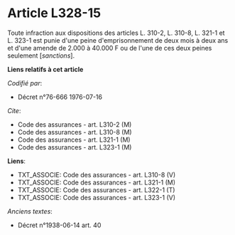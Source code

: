 # Article L328-15

Toute infraction aux dispositions des articles L. 310-2, L. 310-8, L. 321-1 et L. 323-1 est punie d'une peine
d'emprisonnement de deux mois à deux ans et d'une amende de 2.000 à 40.000 F ou de l'une de ces deux peines seulement
[*sanctions*].

**Liens relatifs à cet article**

_Codifié par_:

  - Décret n°76-666 1976-07-16

_Cite_:

  - Code des assurances - art. L310-2 (M)
  - Code des assurances - art. L310-8 (M)
  - Code des assurances - art. L321-1 (M)
  - Code des assurances - art. L323-1 (M)

**Liens**:

  - TXT_ASSOCIE: Code des assurances - art. L310-8 (V)
  - TXT_ASSOCIE: Code des assurances - art. L321-1 (M)
  - TXT_ASSOCIE: Code des assurances - art. L322-1 (T)
  - TXT_ASSOCIE: Code des assurances - art. L323-1 (V)

_Anciens textes_:

  - Décret n°1938-06-14 art. 40
